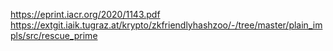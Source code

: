 https://eprint.iacr.org/2020/1143.pdf
https://extgit.iaik.tugraz.at/krypto/zkfriendlyhashzoo/-/tree/master/plain_impls/src/rescue_prime